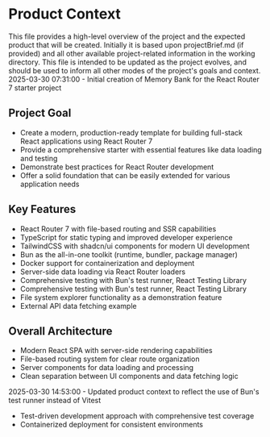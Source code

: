 # Product Context
      
This file provides a high-level overview of the project and the expected product that will be created. Initially it is based upon projectBrief.md (if provided) and all other available project-related information in the working directory. This file is intended to be updated as the project evolves, and should be used to inform all other modes of the project's goals and context.
2025-03-30 07:31:00 - Initial creation of Memory Bank for the React Router 7 starter project

## Project Goal

* Create a modern, production-ready template for building full-stack React applications using React Router 7
* Provide a comprehensive starter with essential features like data loading and testing
* Demonstrate best practices for React Router development
* Offer a solid foundation that can be easily extended for various application needs

## Key Features

* React Router 7 with file-based routing and SSR capabilities
* TypeScript for static typing and improved developer experience
* TailwindCSS with shadcn/ui components for modern UI development
* Bun as the all-in-one toolkit (runtime, bundler, package manager)
* Docker support for containerization and deployment
* Server-side data loading via React Router loaders
* Comprehensive testing with Bun's test runner, React Testing Library
* Comprehensive testing with Bun's test runner, React Testing Library
* File system explorer functionality as a demonstration feature
* External API data fetching example

## Overall Architecture

* Modern React SPA with server-side rendering capabilities
* File-based routing system for clear route organization
* Server components for data loading and processing
* Clean separation between UI components and data fetching logic


2025-03-30 14:53:00 - Updated product context to reflect the use of Bun's test runner instead of Vitest
* Test-driven development approach with comprehensive test coverage
* Containerized deployment for consistent environments